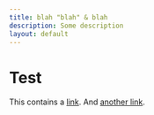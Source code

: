 ```yaml
---
title: blah "blah" & blah
description: Some description
layout: default
---
```


# Test

This contains a [link](http://contentlink1.com). And [another link](https://contentlink2.org).